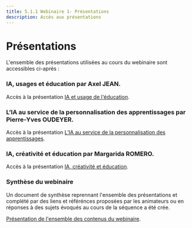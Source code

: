 ```yaml
---
title: 5.1.1 Webinaire 1- Présentations
description: Accès aux présentations 
---
```



# Présentations
L'ensemble des présentations utilisées au cours du webinaire sont accessibles ci-aprés : 

### IA, usages et éducation par Axel JEAN.
Accès à la présentation <a href="Documents/intelligence-artificielle-pour-et-par-les-enseignants_axel-jean-ia_et_education.pdf" target="_blank">IA et usage de l'éducation</a>.

### L’IA au service de la personnalisation des apprentissages par Pierre-Yves OUDEYER.
Accès à la présentation <a href="Documents/intelligence-artificielle-pour-et-par-les-enseignants_pierre-yves-oudeyer-ia_curiosite_et_education.pdf" target="_blank"> L’IA au service de la personnalisation des apprentissages</a>.

### IA, créativité et éducation par Margarida ROMERO.
Accès à la présentation <a href="Documents/intelligence-artificielle-pour-et-par-les-enseignants_margarida-romero-ia_-creativite_et_education.pdf" target="_blank">IA, créativité et éducation</a>.

### Synthèse du webinaire
Un document de synthèse reprennant l'ensemble des présentations et complété par des liens et référénces proposées par les animateurs ou en réponses à des sujets 
évoqués au cours de la séquence a été crée.

<a href="Documents/Webinaire-Usage_IA_Experiences_Perspectives_synthèse-VF.pdf" target="_blank">Présentation de l'ensemble des contenus du webinaire</a>.

